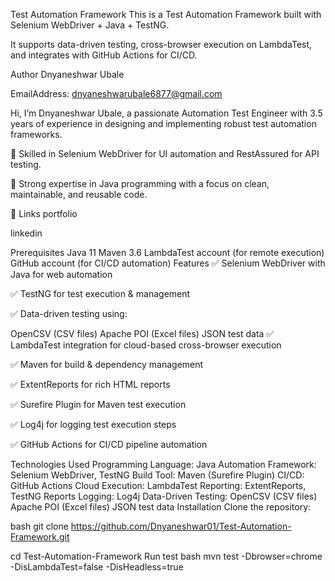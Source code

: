 Test Automation Framework
This is a Test Automation Framework built with Selenium WebDriver + Java + TestNG.

It supports data-driven testing, cross-browser execution on LambdaTest, and integrates with GitHub Actions for CI/CD.

Author
Dnyaneshwar Ubale

EmailAddress: dnyaneshwarubale6877@gmail.com

Hi, I’m Dnyaneshwar Ubale, a passionate Automation Test Engineer with 3.5 years of experience in designing and implementing robust test automation frameworks.

🔹 Skilled in Selenium WebDriver for UI automation and RestAssured for API testing.

🔹 Strong expertise in Java programming with a focus on clean, maintainable, and reusable code.

🔗 Links
portfolio

linkedin

Prerequisites
Java 11
Maven 3.6
LambdaTest account (for remote execution)
GitHub account (for CI/CD automation)
Features
✅ Selenium WebDriver with Java for web automation

✅ TestNG for test execution & management

✅ Data-driven testing using:

OpenCSV (CSV files)
Apache POI (Excel files)
JSON test data
✅ LambdaTest integration for cloud-based cross-browser execution

✅ Maven for build & dependency management

✅ ExtentReports for rich HTML reports

✅ Surefire Plugin for Maven test execution

✅ Log4j for logging test execution steps

✅ GitHub Actions for CI/CD pipeline automation

Technologies Used
Programming Language: Java
Automation Framework: Selenium WebDriver, TestNG
Build Tool: Maven (Surefire Plugin)
CI/CD: GitHub Actions
Cloud Execution: LambdaTest
Reporting: ExtentReports, TestNG Reports
Logging: Log4j
Data-Driven Testing:
OpenCSV (CSV files)
Apache POI (Excel files)
JSON test data
Installation
Clone the repository:

bash
git clone https://github.com/Dnyaneshwar01/Test-Automation-Framework.git

cd Test-Automation-Framework
Run test
bash
mvn test -Dbrowser=chrome -DisLambdaTest=false -DisHeadless=true

